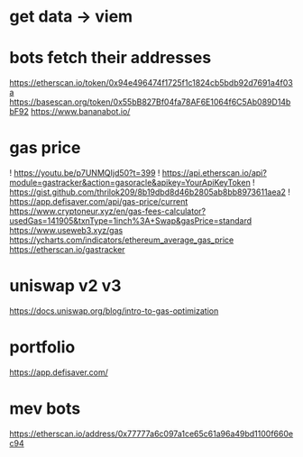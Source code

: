 # get data -> viem

# bots fetch their addresses
https://etherscan.io/token/0x94e496474f1725f1c1824cb5bdb92d7691a4f03a
https://basescan.org/token/0x55bB827Bf04fa78AF6E1064f6C5Ab089D14bbF92
https://www.bananabot.io/


# gas price
! https://youtu.be/p7UNMQIjd50?t=399
! https://api.etherscan.io/api?module=gastracker&action=gasoracle&apikey=YourApiKeyToken
! https://gist.github.com/thrilok209/8b19dbd8d46b2805ab8bb8973611aea2
! https://app.defisaver.com/api/gas-price/current
https://www.cryptoneur.xyz/en/gas-fees-calculator?usedGas=141905&txnType=1inch%3A+Swap&gasPrice=standard
https://www.useweb3.xyz/gas
https://ycharts.com/indicators/ethereum_average_gas_price
https://etherscan.io/gastracker
# uniswap v2 v3
https://docs.uniswap.org/blog/intro-to-gas-optimization
# portfolio
https://app.defisaver.com/
# mev bots
https://etherscan.io/address/0x77777a6c097a1ce65c61a96a49bd1100f660ec94